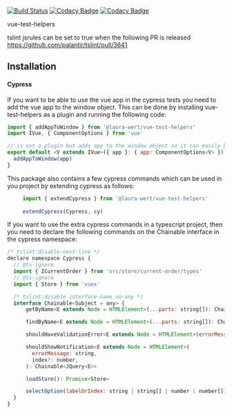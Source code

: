 [![Build Status](https://travis-ci.org/LauraWert/vue-helpers.svg?branch=master)](https://travis-ci.org/LauraWert/vue-helpers)
[![Codacy Badge](https://api.codacy.com/project/badge/Grade/7b94e96279234d0aaca6af5b87148301)](https://www.codacy.com/app/LauraWert/vue-helpers?utm_source=github.com&amp;utm_medium=referral&amp;utm_content=LauraWert/vue-helpers&amp;utm_campaign=Badge_Grade)
[![Codacy Badge](https://api.codacy.com/project/badge/Coverage/7b94e96279234d0aaca6af5b87148301)](https://www.codacy.com/app/LauraWert/vue-helpers?utm_source=github.com&utm_medium=referral&utm_content=LauraWert/vue-helpers&utm_campaign=Badge_Coverage)

vue-test-helpers

tslint jsrules can be set to true when the following PR is released
https://github.com/palantir/tslint/pull/3641

## Installation
#### Cypress
If you want to be able to use the vue app in the cypress tests you need to add the vue app to the window object. This can
be done by installing vue-test-helpers as a plugin and running the following code:

``` javascript
import { addAppToWindow } from '@laura-wert/vue-test-helpers'
import IVue, { ComponentOptions } from 'vue'

// is not a plugin but adds app to the window object so it can easily be used in cypress tests
export default <V extends IVue>({ app }: { app: ComponentOptions<V> }): void => {
  addAppToWindow(app)
}
```

This package also contains a few cypress commands which can be used in you project by extending cypress as follows:

``` javascript
     import { extendCypress } from '@laura-wert/vue-test-helpers'
     
     extendCypress(Cypress, cy)
``` 

If you want to use the extra cypress commands in a typescript project, then you need to declare the following commands 
on the Chainable interface in the cypress namespace:

``` javascript
/* tslint:disable-next-line */
declare namespace Cypress {
  // @ts-ignore
  import { ICurrentOrder } from 'src/store/current-order/types'
  // @ts-ignore
  import { Store } from 'vuex'

  /* tslint:disable interface-name no-any */
  interface Chainable<Subject = any> {
      getByName<E extends Node = HTMLElement>(...parts: string[]): Chainable<JQuery<E>>

      findByName<E extends Node = HTMLElement>(...parts: string[]): Chainable<JQuery<E>>

      shouldHaveValidationError<E extends Node = HTMLElement>(errorMessage: string): Chainable<JQuery<E>>

      shouldShowNotification<E extends Node = HTMLElement>(
        errorMessage: string,
        index?: number,
      ): Chainable<JQuery<E>>

      loadStore(): Promise<Store>

      selectOption(labelOrIndex: string | string[] | number | number[]): void
  }
}
```
